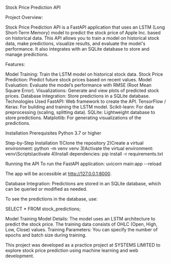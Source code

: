 Stock Price Prediction API

Project Overview:

Stock Price Prediction API is a FastAPI application that uses an LSTM (Long Short-Term Memory) model to predict the stock price of Apple Inc. based on historical data. This API allows you to train a model on historical stock data, make predictions, visualize results, and evaluate the model's performance. It also integrates with an SQLite database to store and manage predictions.

Features:

Model Training: Train the LSTM model on historical stock data.
Stock Price Prediction: Predict future stock prices based on recent values.
Model Evaluation: Evaluate the model’s performance with RMSE (Root Mean Square Error).
Visualizations: Generate and view plots of predicted stock prices.
Database Integration: Store predictions in a SQLite database.
Technologies Used
FastAPI: Web framework to create the API.
TensorFlow / Keras: For building and training the LSTM model.
Scikit-learn: For data preprocessing (scaling, splitting data).
SQLite: Lightweight database to store predictions.
Matplotlib: For generating visualizations of the predictions.

Installation
Prerequisites
Python 3.7 or higher

Step-by-Step Installation
1)Clone the repository
2)Create a virtual environment:
python -m venv venv
3)Activate the virtual environment:
venv\Scripts\activate
4)Install dependencies:
pip install -r requirements.txt

Running the API
To run the FastAPI application:
uvicorn main:app --reload

The app will be accessible at http://127.0.0.1:8000.

Database Integration:
Predictions are stored in an SQLite database, which can be queried or modified as needed.

To see the predictions in the database, use:

SELECT * FROM stock_predictions;

Model Training
Model Details: The model uses an LSTM architecture to predict the stock price. The training data consists of OHLC (Open, High, Low, Close) values.
Training Parameters: You can specify the number of epochs and batch size during training.

This project was developed as a practice project at SYSTEMS LIMITED to explore stock price prediction using machine learning and web development.
